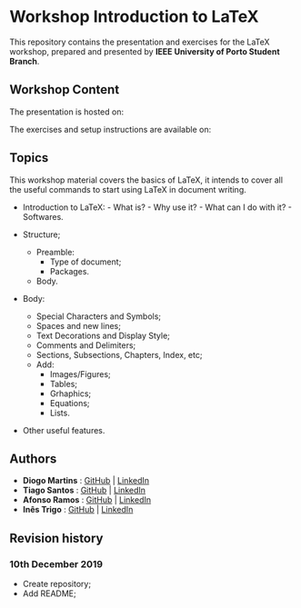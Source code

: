 # Workshop Introduction to LaTeX

This repository contains the presentation and exercises for the LaTeX workshop, prepared and presented by **IEEE University of Porto Student Branch**.

## Workshop Content

The presentation is hosted on: 

The exercises and setup instructions are available on:

## Topics

This workshop material covers the basics of LaTeX, it intends to cover all the useful commands to start using LaTeX in document writing.

- Introduction to LaTeX:
		- What is?
		- Why use it?
		- What can I do with it?
		- Softwares.

- Structure;
	- Preamble:
		- Type of document;
		- Packages.
	- Body.

- Body:
	- Special Characters and Symbols;
	- Spaces and new lines;
	- Text Decorations and Display Style;
	- Comments and Delimiters;
	- Sections, Subsections, Chapters, Index, etc;
	- Add:
		- Images/Figures;
		- Tables;
		- Grhaphics;
		- Equations;
		- Lists.
- Other useful features.

## Authors

- **Diogo Martins** : [GitHub](https://github.com/diogomartins96) | [LinkedIn](https://www.linkedin.com/in/diogocostamartins/)
- **Tiago Santos** : [GitHub](https://github.com/diogomartins96) | [LinkedIn](https://www.linkedin.com/in/tiago-santos-developer/)
- **Afonso Ramos** : [GitHub](https://github.com/afonsojramos) | [LinkedIn](https://www.linkedin.com/in/afonsojramos/)
- **Inês Trigo** : [GitHub](https://github.com/iitriigo) | [LinkedIn](https://www.linkedin.com/in/in%C3%AAs-trigo-alves-b08611173/)

## Revision history

### 10th December 2019

- Create repository;
- Add README;
